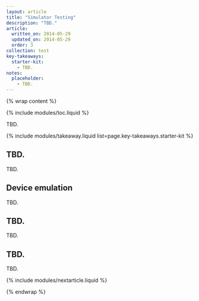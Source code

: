 ```yaml
---
layout: article
title: "Simulator Testing"
description: "TBD."
article:
  written_on: 2014-05-29
  updated_on: 2014-05-29
  order: 3
collection: test
key-takeaways:
  starter-kit:
    - TBD.
notes:
  placeholder:
    - TBD.
---
```

{% wrap content %}

{% include modules/toc.liquid %}

TBD.

{% include modules/takeaway.liquid list=page.key-takeaways.starter-kit %}

## TBD.

TBD.

## Device emulation

TBD.

## TBD.

TBD.

## TBD.

TBD.

{% include modules/nextarticle.liquid %}

{% endwrap %}
